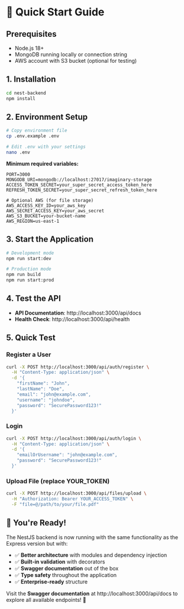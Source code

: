 # 🚀 Quick Start Guide

## Prerequisites
- Node.js 18+ 
- MongoDB running locally or connection string
- AWS account with S3 bucket (optional for testing)

## 1. Installation
```bash
cd nest-backend
npm install
```

## 2. Environment Setup
```bash
# Copy environment file
cp .env.example .env

# Edit .env with your settings
nano .env
```

**Minimum required variables:**
```env
PORT=3000
MONGODB_URI=mongodb://localhost:27017/imaginary-storage
ACCESS_TOKEN_SECRET=your_super_secret_access_token_here
REFRESH_TOKEN_SECRET=your_super_secret_refresh_token_here

# Optional AWS (for file storage)
AWS_ACCESS_KEY_ID=your_aws_key
AWS_SECRET_ACCESS_KEY=your_aws_secret
AWS_S3_BUCKET=your-bucket-name
AWS_REGION=us-east-1
```

## 3. Start the Application
```bash
# Development mode
npm run start:dev

# Production mode
npm run build
npm run start:prod
```

## 4. Test the API
- **API Documentation**: http://localhost:3000/api/docs
- **Health Check**: http://localhost:3000/api/health

## 5. Quick Test

### Register a User
```bash
curl -X POST http://localhost:3000/api/auth/register \
  -H "Content-Type: application/json" \
  -d '{
    "firstName": "John",
    "lastName": "Doe", 
    "email": "john@example.com",
    "username": "johndoe",
    "password": "SecurePassword123!"
  }'
```

### Login
```bash
curl -X POST http://localhost:3000/api/auth/login \
  -H "Content-Type: application/json" \
  -d '{
    "emailOrUsername": "john@example.com",
    "password": "SecurePassword123!"
  }'
```

### Upload File (replace YOUR_TOKEN)
```bash
curl -X POST http://localhost:3000/api/files/upload \
  -H "Authorization: Bearer YOUR_ACCESS_TOKEN" \
  -F "file=@/path/to/your/file.pdf"
```

## 🎉 You're Ready!

The NestJS backend is now running with the same functionality as the Express version but with:
- ✅ **Better architecture** with modules and dependency injection
- ✅ **Built-in validation** with decorators
- ✅ **Swagger documentation** out of the box
- ✅ **Type safety** throughout the application
- ✅ **Enterprise-ready** structure

Visit the **Swagger documentation** at http://localhost:3000/api/docs to explore all available endpoints! 🚀